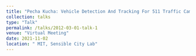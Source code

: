 ```yaml
---
title: "Pecha Kucha: Vehicle Detection And Tracking For 511 Traffic Cameras"
collection: talks
type: "Talk"
permalink: /talks/2012-03-01-talk-1
venue: "Virtual Meeting"
date: 2021-11-02
location: " MIT, Sensible City Lab"
---
```


<!-- This is a description of your talk, which is a markdown files that can be all markdown-ified like any other post. Yay markdown! -->
